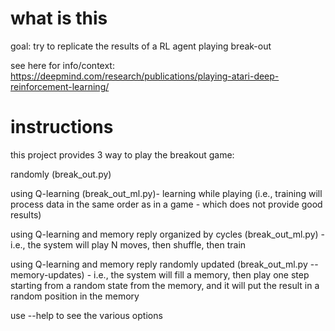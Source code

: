 # what is this

goal: try to replicate the results of a RL agent playing break-out

see here for info/context: https://deepmind.com/research/publications/playing-atari-deep-reinforcement-learning/

# instructions

this project provides 3 way to play the breakout game:

randomly (break_out.py)

using Q-learning (break_out_ml.py)- learning while playing (i.e., training
will process data in the same order as in a game - which does not provide
good results)

using Q-learning and memory reply organized by cycles (break_out_ml.py) - i.e.,
the system will play N moves, then shuffle, then train

using Q-learning and memory reply randomly updated
(break_out_ml.py --memory-updates) - i.e., the system will fill a memory, then
play one step starting from a random state from the memory, and it will put the
result in a random position in the memory

use --help to see the various options


